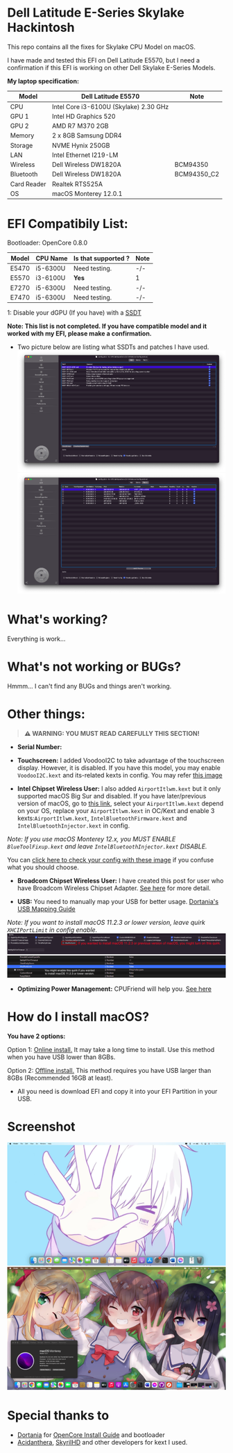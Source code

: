 # Dell Latitude E-Series Skylake Hackintosh
This repo contains all the fixes for Skylake CPU Model on macOS.

I have made and tested this EFI on Dell Latitude E5570, but I need a confirmation if this EFI is working on other Dell Skylake E-Series Models.

**My laptop specification:**

| Model  | Dell Latitude E5570 | Note |
| ------------- | ------------- | --------|
| CPU | Intel Core i3-6100U (Skylake) 2.30 GHz | |
| GPU 1 | Intel HD Graphics 520  | |
| GPU 2 | AMD R7 M370 2GB  | |
| Memory | 2 x 8GB Samsung DDR4 |  |
| Storage | NVME Hynix 250GB |  |
| LAN | Intel Ethernet I219-LM |  |
| Wireless | Dell Wireless DW1820A | BCM94350 |
| Bluetooth | Dell Wireless DW1820A | BCM94350_C2 |
| Card Reader | Realtek RTS525A |  |
| OS | macOS Monterey 12.0.1 | |

# EFI Compatibily List:
Bootloader: OpenCore 0.8.0

| Model | CPU Name | Is that supported ? | Note |
| ---- | ------ | ------ | ----- |
| E5470 |  i5-6300U | Need testing. | -/- |
| E5570 |  i3-6100U | **Yes** | 1 |
| E7270 |  i5-6300U | Need testing. | -/- |
| E7470 |  i5-6300U | Need testing. | -/- |

1: Disable your dGPU (If you have) with a [SSDT](https://dortania.github.io/Getting-Started-With-ACPI/Laptops/laptop-disable.html)

**Note: This list is not completed. If you have compatible model and it worked with my EFI, please make a confirmation.**

- Two picture below are listing what SSDTs and patches I have used.
![ACPI-SSDTs](https://github.com/quynkk1/e-series-skylake-hackintosh-dell/blob/main/Image/ACPI/ACPI-SSDTs.png)
![ACPI-Patches](https://github.com/quynkk1/e-series-skylake-hackintosh-dell/blob/main/Image/ACPI/ACPI-Patches.png)

# What's working?
Everything is work...

# What's not working or BUGs?
Hmmm... I can't find any BUGs and things aren't working.

# Other things:
> **⚠️ WARNING: YOU MUST READ CAREFULLY THIS SECTION!**

- **Serial Number:**

- **Touchscreen:** I added VoodooI2C to take advantage of the touchscreen display. However, it is disabled. If you have this model, you may enable `VoodooI2C.kext` and its-related kexts in config. You may refer [this image]()

- **Intel Chipset Wireless User:** I also added `AirportItlwm.kext` but it only supported macOS Big Sur and disabled. If you have later/previous version of macOS, go to [this link](https://github.com/OpenIntelWireless/itlwm/releases), select your `AirportItlwm.kext` depend on your OS, replace your `AirportItlwm.kext` in OC/Kext and enable 3 kexts:`AirportItlwm.kext`, `IntelBluetoothFirmware.kext` and `IntelBluetoothInjector.kext` in config.

*Note: If you use macOS Monterey 12.x, you MUST ENABLE `BlueToolFixup.kext` and leave `IntelBluetoothInjector.kext` DISABLE.*

You can [click here to check your config with these image]() if you confuse what you should choose.

- **Broadcom Chipset Wireless User:** I have created this post for user who have Broadcom Wireless Chipset Adapter. [See here]() for more detail.

- **USB:** You need to manually map your USB for better usage. [Dortania's USB Mapping Guide](https://dortania.github.io/OpenCore-Post-Install/usb/intel-mapping/intel.html)

*Note: If you want to install macOS 11.2.3 or lower version, leave quirk `XHCIPortLimit` in config enable.* 
![XHCIPort](https://github.com/quynkk1/e-series-skylake-hackintosh-dell/blob/main/Image/Kernel/XHCIPortLimit.png)
![XHCIPortPT](https://github.com/quynkk1/e-series-skylake-hackintosh-dell/blob/main/Image/Kernel/XHCIPortLimit-ProperTree.png)

- **Optimizing Power Management:** CPUFriend will help you. [See here](https://dortania.github.io/OpenCore-Post-Install/universal/pm.html#using-cpu-friend)

# How do I install macOS?
**You have 2 options:**

Option 1: [Online install.](https://dortania.github.io/OpenCore-Install-Guide/installer-guide/) It may take a long time to install. Use this method when you have USB lower than 8GBs.

Option 2: [Offline install.]() This method requires you have USB larger than 8GBs (Recommended 16GB at least).

- All you need is download EFI and copy it into your EFI Partition in your USB.

# Screenshot
![Scrn](https://github.com/quynkk1/e-series-skylake-hackintosh-dell/blob/main/Image/Image.jpeg)
![Scrn2](https://github.com/quynkk1/e-series-skylake-hackintosh-dell/blob/main/Image/Image%202.png)

# Special thanks to
- [Dortania](https://github.com/dortania) for [OpenCore Install Guide](https://dortania.github.io/OpenCore-Install-Guide/) and bootloader
- [Acidanthera](https://github.com/acidanthera), [SkyrilHD](https://github.com/SkyrilHD) and other developers for kext I used.
